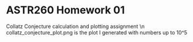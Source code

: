 # ASTR260 Homework 01
Collatz Conjecture calculation and plotting assignment \n
collatz_conjecture_plot.png is the plot I generated with numbers up to 10^5
